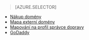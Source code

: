 > [AZURE.SELECTOR]
- [Nákup domény](../article/app-service-web/custom-dns-web-site-buydomains-web-app.md)
- [Mapa externí domény](../article/app-service-web/web-sites-custom-domain-name.md)
- [Mapování na profil správce dopravy](../article/app-service-web/web-sites-traffic-manager-custom-domain-name.md)
- [GoDaddy](../article/app-service-web/web-sites-godaddy-custom-domain-name.md)